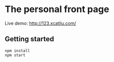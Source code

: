 # The personal front page

Live demo: http://123.xcatliu.com/

## Getting started

```shell
npm install
npm start
```
